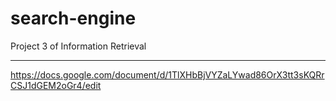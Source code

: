 # search-engine
Project 3 of Information Retrieval

---
https://docs.google.com/document/d/1TlXHbBjVYZaLYwad86OrX3tt3sKQRrCSJ1dGEM2oGr4/edit
